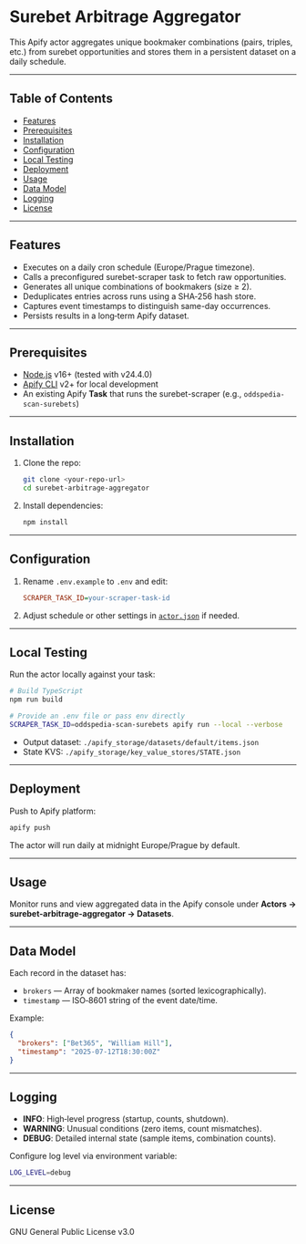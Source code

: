 # Surebet Arbitrage Aggregator

This Apify actor aggregates unique bookmaker combinations (pairs, triples, etc.) from surebet opportunities and stores them in a persistent dataset on a daily schedule.

---

## Table of Contents

* [Features](#features)
* [Prerequisites](#prerequisites)
* [Installation](#installation)
* [Configuration](#configuration)
* [Local Testing](#local-testing)
* [Deployment](#deployment)
* [Usage](#usage)
* [Data Model](#data-model)
* [Logging](#logging)
* [License](#license)

---

## Features

* Executes on a daily cron schedule (Europe/Prague timezone).
* Calls a preconfigured surebet-scraper task to fetch raw opportunities.
* Generates all unique combinations of bookmakers (size ≥ 2).
* Deduplicates entries across runs using a SHA‑256 hash store.
* Captures event timestamps to distinguish same-day occurrences.
* Persists results in a long‑term Apify dataset.

---

## Prerequisites

* [Node.js](https://nodejs.org/) v16+ (tested with v24.4.0)
* [Apify CLI](https://sdk.apify.com/cli) v2+ for local development
* An existing Apify **Task** that runs the surebet-scraper (e.g., `oddspedia-scan-surebets`)

---

## Installation

1. Clone the repo:

   ```bash
   git clone <your-repo-url>
   cd surebet-arbitrage-aggregator
   ```
2. Install dependencies:

   ```bash
   npm install
   ```

---

## Configuration

1. Rename `.env.example` to `.env` and edit:

   ```ini
   SCRAPER_TASK_ID=your-scraper-task-id
   ```
2. Adjust schedule or other settings in [`actor.json`](./actor.json) if needed.

---

## Local Testing

Run the actor locally against your task:

```bash
# Build TypeScript
npm run build

# Provide an .env file or pass env directly
SCRAPER_TASK_ID=oddspedia-scan-surebets apify run --local --verbose
```

* Output dataset: `./apify_storage/datasets/default/items.json`
* State KVS: `./apify_storage/key_value_stores/STATE.json`

---

## Deployment

Push to Apify platform:

```bash
apify push
```

The actor will run daily at midnight Europe/Prague by default.

---

## Usage

Monitor runs and view aggregated data in the Apify console under **Actors → surebet-arbitrage-aggregator → Datasets**.

---

## Data Model

Each record in the dataset has:

* `brokers` — Array of bookmaker names (sorted lexicographically).
* `timestamp` — ISO‑8601 string of the event date/time.

Example:

```json
{
  "brokers": ["Bet365", "William Hill"],
  "timestamp": "2025-07-12T18:30:00Z"
}
```

---

## Logging

* **INFO**: High‑level progress (startup, counts, shutdown).
* **WARNING**: Unusual conditions (zero items, count mismatches).
* **DEBUG**: Detailed internal state (sample items, combination counts).

Configure log level via environment variable:

```bash
LOG_LEVEL=debug
```

---

## License
GNU General Public License v3.0
